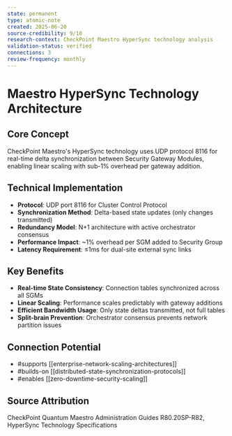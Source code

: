 ```yaml
---
state: permanent
type: atomic-note
created: 2025-06-20
source-credibility: 9/10
research-context: CheckPoint Maestro HyperSync technology analysis
validation-status: verified
connections: 3
review-frequency: monthly
---
```


# Maestro HyperSync Technology Architecture

## Core Concept
CheckPoint Maestro's HyperSync technology uses UDP protocol 8116 for real-time delta synchronization between Security Gateway Modules, enabling linear scaling with sub-1% overhead per gateway addition.

## Technical Implementation
- **Protocol**: UDP port 8116 for Cluster Control Protocol
- **Synchronization Method**: Delta-based state updates (only changes transmitted)
- **Redundancy Model**: N+1 architecture with active orchestrator consensus
- **Performance Impact**: ~1% overhead per SGM added to Security Group
- **Latency Requirement**: ≤1ms for dual-site external sync links

## Key Benefits
- **Real-time State Consistency**: Connection tables synchronized across all SGMs
- **Linear Scaling**: Performance scales predictably with gateway additions
- **Efficient Bandwidth Usage**: Only state deltas transmitted, not full tables
- **Split-brain Prevention**: Orchestrator consensus prevents network partition issues

## Connection Potential
- #supports [[enterprise-network-scaling-architectures]]
- #builds-on [[distributed-state-synchronization-protocols]]
- #enables [[zero-downtime-security-scaling]]

## Source Attribution
CheckPoint Quantum Maestro Administration Guides R80.20SP-R82, HyperSync Technology Specifications